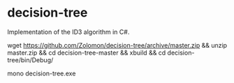 decision-tree
=============

Implementation of the ID3 algorithm in C#.


wget https://github.com/Zolomon/decision-tree/archive/master.zip && unzip master.zip && cd decision-tree-master && xbuild && cd decision-tree/bin/Debug/

mono decision-tree.exe
